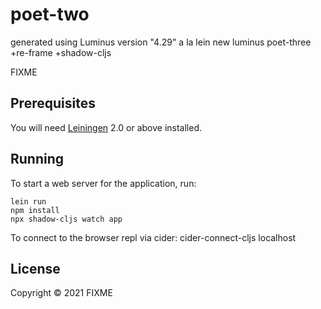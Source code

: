 # poet-two

generated using Luminus version "4.29"
a la
lein new luminus poet-three +re-frame +shadow-cljs

FIXME

## Prerequisites

You will need [Leiningen][1] 2.0 or above installed.

[1]: https://github.com/technomancy/leiningen

## Running

To start a web server for the application, run:

    lein run 
    npm install
    npx shadow-cljs watch app

To connect to the browser repl via cider:
    cider-connect-cljs
    localhost

## License

Copyright © 2021 FIXME
